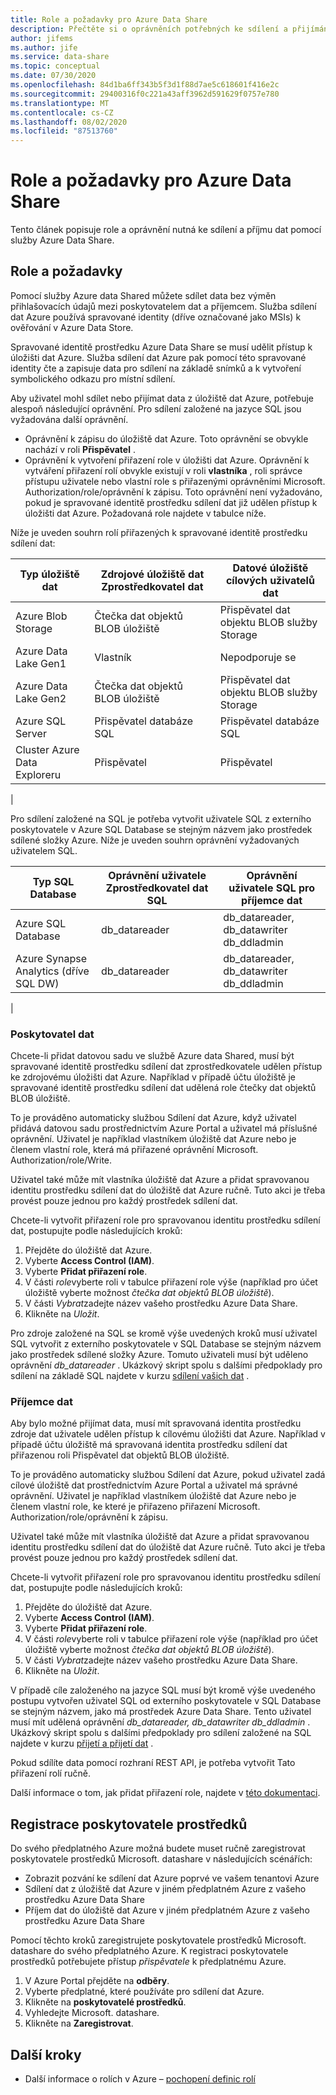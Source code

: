 ```yaml
---
title: Role a požadavky pro Azure Data Share
description: Přečtěte si o oprávněních potřebných ke sdílení a přijímání dat pomocí Azure Data Share.
author: jifems
ms.author: jife
ms.service: data-share
ms.topic: conceptual
ms.date: 07/30/2020
ms.openlocfilehash: 84d1ba6ff343b5f3d1f88d7ae5c618601f416e2c
ms.sourcegitcommit: 29400316f0c221a43aff3962d591629f0757e780
ms.translationtype: MT
ms.contentlocale: cs-CZ
ms.lasthandoff: 08/02/2020
ms.locfileid: "87513760"
---
```

# <a name="roles-and-requirements-for-azure-data-share"></a>Role a požadavky pro Azure Data Share 

Tento článek popisuje role a oprávnění nutná ke sdílení a příjmu dat pomocí služby Azure Data Share. 

## <a name="roles-and-requirements"></a>Role a požadavky

Pomocí služby Azure data Shared můžete sdílet data bez výměn přihlašovacích údajů mezi poskytovatelem dat a příjemcem. Služba sdílení dat Azure používá spravované identity (dříve označované jako MSIs) k ověřování v Azure Data Store. 

Spravované identitě prostředku Azure Data Share se musí udělit přístup k úložišti dat Azure. Služba sdílení dat Azure pak pomocí této spravované identity čte a zapisuje data pro sdílení na základě snímků a k vytvoření symbolického odkazu pro místní sdílení. 

Aby uživatel mohl sdílet nebo přijímat data z úložiště dat Azure, potřebuje alespoň následující oprávnění. Pro sdílení založené na jazyce SQL jsou vyžadována další oprávnění.

* Oprávnění k zápisu do úložiště dat Azure. Toto oprávnění se obvykle nachází v roli **Přispěvatel** .
* Oprávnění k vytvoření přiřazení role v úložišti dat Azure. Oprávnění k vytváření přiřazení rolí obvykle existují v roli **vlastníka** , roli správce přístupu uživatele nebo vlastní role s přiřazenými oprávněními Microsoft. Authorization/role/oprávnění k zápisu. Toto oprávnění není vyžadováno, pokud je spravované identitě prostředku sdílení dat již udělen přístup k úložišti dat Azure. Požadovaná role najdete v tabulce níže.

Níže je uveden souhrn rolí přiřazených k spravované identitě prostředku sdílení dat:

|**Typ úložiště dat**|**Zdrojové úložiště dat Zprostředkovatel dat**|**Datové úložiště cílových uživatelů dat**|
|---|---|---|
|Azure Blob Storage| Čtečka dat objektů BLOB úložiště | Přispěvatel dat objektu BLOB služby Storage
|Azure Data Lake Gen1 | Vlastník | Nepodporuje se
|Azure Data Lake Gen2 | Čtečka dat objektů BLOB úložiště | Přispěvatel dat objektu BLOB služby Storage
|Azure SQL Server | Přispěvatel databáze SQL | Přispěvatel databáze SQL
|Cluster Azure Data Exploreru | Přispěvatel | Přispěvatel
|

Pro sdílení založené na SQL je potřeba vytvořit uživatele SQL z externího poskytovatele v Azure SQL Database se stejným názvem jako prostředek sdílené složky Azure. Níže je uveden souhrn oprávnění vyžadovaných uživatelem SQL.

|**Typ SQL Database**|**Oprávnění uživatele Zprostředkovatel dat SQL**|**Oprávnění uživatele SQL pro příjemce dat**|
|---|---|---|
|Azure SQL Database | db_datareader | db_datareader, db_datawriter db_ddladmin
|Azure Synapse Analytics (dříve SQL DW) | db_datareader | db_datareader, db_datawriter db_ddladmin
|

### <a name="data-provider"></a>Poskytovatel dat

Chcete-li přidat datovou sadu ve službě Azure data Shared, musí být spravované identitě prostředku sdílení dat zprostředkovatele udělen přístup ke zdrojovému úložišti dat Azure. Například v případě účtu úložiště je spravované identitě prostředku sdílení dat udělená role čtečky dat objektů BLOB úložiště. 

To je prováděno automaticky službou Sdílení dat Azure, když uživatel přidává datovou sadu prostřednictvím Azure Portal a uživatel má příslušné oprávnění. Uživatel je například vlastníkem úložiště dat Azure nebo je členem vlastní role, která má přiřazené oprávnění Microsoft. Authorization/role/Write. 

Uživatel také může mít vlastníka úložiště dat Azure a přidat spravovanou identitu prostředku sdílení dat do úložiště dat Azure ručně. Tuto akci je třeba provést pouze jednou pro každý prostředek sdílení dat.

Chcete-li vytvořit přiřazení role pro spravovanou identitu prostředku sdílení dat, postupujte podle následujících kroků:

1. Přejděte do úložiště dat Azure.
1. Vyberte **Access Control (IAM)**.
1. Vyberte **Přidat přiřazení role**.
1. V části *role*vyberte roli v tabulce přiřazení role výše (například pro účet úložiště vyberte možnost *čtečka dat objektů BLOB úložiště*).
1. V části *Vybrat*zadejte název vašeho prostředku Azure Data Share.
1. Klikněte na *Uložit*.

Pro zdroje založené na SQL se kromě výše uvedených kroků musí uživatel SQL vytvořit z externího poskytovatele v SQL Database se stejným názvem jako prostředek sdílené složky Azure. Tomuto uživateli musí být uděleno oprávnění *db_datareader* . Ukázkový skript spolu s dalšími předpoklady pro sdílení na základě SQL najdete v kurzu [sdílení vašich dat](share-your-data.md) . 

### <a name="data-consumer"></a>Příjemce dat
Aby bylo možné přijímat data, musí mít spravovaná identita prostředku zdroje dat uživatele udělen přístup k cílovému úložišti dat Azure. Například v případě účtu úložiště má spravovaná identita prostředku sdílení dat přiřazenou roli Přispěvatel dat objektů BLOB úložiště. 

To je prováděno automaticky službou Sdílení dat Azure, pokud uživatel zadá cílové úložiště dat prostřednictvím Azure Portal a uživatel má správné oprávnění. Uživatel je například vlastníkem úložiště dat Azure nebo je členem vlastní role, ke které je přiřazeno přiřazení Microsoft. Authorization/role/oprávnění k zápisu. 

Uživatel také může mít vlastníka úložiště dat Azure a přidat spravovanou identitu prostředku sdílení dat do úložiště dat Azure ručně. Tuto akci je třeba provést pouze jednou pro každý prostředek sdílení dat.

Chcete-li vytvořit přiřazení role pro spravovanou identitu prostředku sdílení dat, postupujte podle následujících kroků:

1. Přejděte do úložiště dat Azure.
1. Vyberte **Access Control (IAM)**.
1. Vyberte **Přidat přiřazení role**.
1. V části *role*vyberte roli v tabulce přiřazení role výše (například pro účet úložiště vyberte možnost *čtečka dat objektů BLOB úložiště*).
1. V části *Vybrat*zadejte název vašeho prostředku Azure Data Share.
1. Klikněte na *Uložit*.

V případě cíle založeného na jazyce SQL musí být kromě výše uvedeného postupu vytvořen uživatel SQL od externího poskytovatele v SQL Database se stejným názvem, jako má prostředek Azure Data Share. Tento uživatel musí mít udělená oprávnění *db_datareader, db_datawriter db_ddladmin* . Ukázkový skript spolu s dalšími předpoklady pro sdílení založené na SQL najdete v kurzu [přijetí a přijetí dat](subscribe-to-data-share.md) . 

Pokud sdílíte data pomocí rozhraní REST API, je potřeba vytvořit Tato přiřazení rolí ručně. 

Další informace o tom, jak přidat přiřazení role, najdete v [této dokumentaci](https://docs.microsoft.com/azure/role-based-access-control/role-assignments-portal#add-a-role-assignment). 

## <a name="resource-provider-registration"></a>Registrace poskytovatele prostředků 

Do svého předplatného Azure možná budete muset ručně zaregistrovat poskytovatele prostředků Microsoft. datashare v následujících scénářích: 

* Zobrazit pozvání ke sdílení dat Azure poprvé ve vašem tenantovi Azure
* Sdílení dat z úložiště dat Azure v jiném předplatném Azure z vašeho prostředku Azure Data Share
* Příjem dat do úložiště dat Azure v jiném předplatném Azure z vašeho prostředku Azure Data Share

Pomocí těchto kroků zaregistrujete poskytovatele prostředků Microsoft. datashare do svého předplatného Azure. K registraci poskytovatele prostředků potřebujete přístup *přispěvatele* k předplatnému Azure.

1. V Azure Portal přejděte na **odběry**.
1. Vyberte předplatné, které používáte pro sdílení dat Azure.
1. Klikněte na **poskytovatelé prostředků**.
1. Vyhledejte Microsoft. datashare.
1. Klikněte na **Zaregistrovat**.

## <a name="next-steps"></a>Další kroky

- Další informace o rolích v Azure – [pochopení definic rolí](../role-based-access-control/role-definitions.md)
